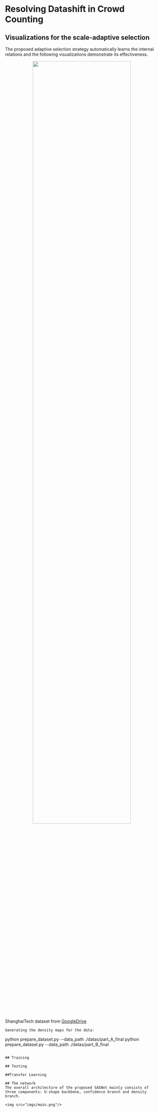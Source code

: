# Resolving Datashift in Crowd Counting
 
## Visualizations for the scale-adaptive selection
The proposed adaptive selection strategy automatically learns the internal relations and the following visualizations demonstrate its effectiveness.

<p align="center"><img src="imgs/fig1.png" width="80%"/>

ShanghaiTech dataset from [GoogleDrive](https://drive.google.com/drive/folders/17WobgYjekLTq3QIRW3wPyNByq9NJTmZ9?usp=sharing)

```
Generating the density maps for the data:
```
python prepare_dataset.py --data_path ./datas/part_A_final
python prepare_dataset.py --data_path ./datas/part_B_final
```

## Training

## Testing
 
##Transfer Learning

## The network
The overall architecture of the proposed SASNet mainly consists of three components: U-shape backbone, confidence branch and density branch.

<img src="imgs/main.png"/>
